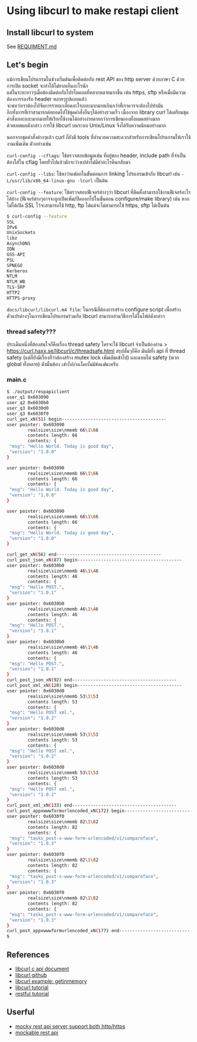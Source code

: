 # Using libcurl to make restapi client

## Install libcurl to system

See [REQUIMENT.md](REQUIMENT.md)

## Let's begin

แม้การเขียนโปรแกรมในช่วงเริ่มต้นเพื่อติดต่อกับ rest API ของ http server ด้วยภาษา C ด้วยการเปิด socket จะทำได้ไม่ยากเย็นอะไรนัก  
แต่ในระยะยาวๆเมื่อต้องติดต่อกับโปรโตคอลที่หลากหลายมากขึ้น เช่น https, sftp หรือเมื่อมีความต้องการรองรับ header หลายๆรูปแบบแล้ว  
จะพบว่าเราต้องไปจัดการรายละเอียดอะไรเยอะมากมายเกินกว่าที่เราควรจะต้องไปทำมัน  
อีกทั้งการที่เราสามารถต่อยอดไปใช้ชุดคำสั่งอื่นๆได้อย่างรวดเร็ว เนื่องจาก library curl ได้เตรียมชุดคำสั่งเยอะแยะมากมายให้เรียกใช้งานได้อย่างง่ายดายกว่าการเขียนเองทั้งหมดอย่างมาก  
ด้วยเหตผลดังกล่าว การใช้ libcurl บนระบบ Unix/Linux จึงได้รับความนิยมอย่างมาก

นอกจากชุดคำสั่งต่างๆแล้ว curl ก็ยังมี tools ที่อำนวยความสะดวกสำหรับการเขียนโปรแกรมให้เราใช้งานเพิ่มเติม ตัวอย่างเช่น

`curl-config --cflags`: ใช้ตรวจสอบข้อมูลเช่น ที่อยู่ของ header, include path ที่จำเป็นต้องใส่ใน cflag โดยทั่วไปแล้วมักจะว่างเปล่าไม่มีค่าอะไรคืนกลับมา

`curl-config --libs`: ใช้หาว่าแฟลกในขั้นตอนการ linking โปรแกรมเข้ากับ libcurl เช่น `-L/usr/lib/x86_64-linux-gnu -lcurl` เป็นต้น

`curl-config --feature`: ใช้ตรวจสอบฟีเจอร์ต่างๆว่า libcurl ที่ติดตั้งสามารถใช้งานฟีเจอร์อะไรได้บ้าง (ฟีเจอร์ต่างๆอาจจะถูกเปิดเพิ่ม/ปิดออกไปในขั้นตอน configure/make library) เช่น หากไม่ได้เปิด SSL ไว้จะสามารถใช้ http, ftp ได้แต่จะไม่สามารถใช้ https, sftp ได้เป็นต้น

``` bash
$ curl-config --feature
SSL
IPv6
UnixSockets
libz
AsynchDNS
IDN
GSS-API
PSL
SPNEGO
Kerberos
NTLM
NTLM_WB
TLS-SRP
HTTP2
HTTPS-proxy
```

`docs/libcurl/libcurl.m4 file`: ในกรณีที่ต้องการสร้าง configure script เพื่อสร้างตัวแปรต่างๆในการเขียนโปรแกรมร่วมกับ libcurl สามารถอ่านวิธีการได้ในไฟล์ดังกล่าว

### thread safety???

ประเด็นหนึ่งที่ต้องสนใจก็คือเรื่อง thread safety ใครจะใช้ libcurl จำเป็นต้องอ่าน > https://curl.haxx.se/libcurl/c/threadsafe.html
สรุปสั้นๆก็คือ มันมีทั้ง api ที่ thread safety (แต่ก็ยังมีเรื่องที่ว่าต้องสร้าง mutex lock เพิ่มเติมเข้าไป) และแบบไม่ safety (พวก global ทั้งหลาย) ดังนั้นต้อง *เข้าไปอ่านโดยไม่มีข้อแม้*นะครับ

### main.c

``` bash
$ ./output/respapiclient
user_q1 0x603090
user_q2 0x6030b0
user_q3 0x6030d0
user_q3 0x6030f0
curl_get_xN(51) begin----------------------------------------
user pointer: 0x603090
        realsize\size\nmemb 66\1\66
        contents length: 66
        contents: {
 "msg": "Hello World. Today is good day",
 "version": "1.0.0"
}

user pointer: 0x603090
        realsize\size\nmemb 66\1\66
        contents length: 66
        contents: {
 "msg": "Hello World. Today is good day",
 "version": "1.0.0"
}

user pointer: 0x603090
        realsize\size\nmemb 66\1\66
        contents length: 66
        contents: {
 "msg": "Hello World. Today is good day",
 "version": "1.0.0"
}

curl_get_xN(56) end----------------------------------------
curl_post_json_xN(87) begin----------------------------------------
user pointer: 0x6030b0
        realsize\size\nmemb 46\1\46
        contents length: 46
        contents: {
 "msg": "Hello POST.",
 "version": "1.0.1"
}
user pointer: 0x6030b0
        realsize\size\nmemb 46\1\46
        contents length: 46
        contents: {
 "msg": "Hello POST.",
 "version": "1.0.1"
}
user pointer: 0x6030b0
        realsize\size\nmemb 46\1\46
        contents length: 46
        contents: {
 "msg": "Hello POST.",
 "version": "1.0.1"
}
curl_post_json_xN(92) end----------------------------------------
curl_post_xml_xN(128) begin----------------------------------------
user pointer: 0x6030d0
        realsize\size\nmemb 53\1\53
        contents length: 53
        contents: {
 "msg": "Hello POST xml.",
 "version": "1.0.2"
}
user pointer: 0x6030d0
        realsize\size\nmemb 53\1\53
        contents length: 53
        contents: {
 "msg": "Hello POST xml.",
 "version": "1.0.2"
}
user pointer: 0x6030d0
        realsize\size\nmemb 53\1\53
        contents length: 53
        contents: {
 "msg": "Hello POST xml.",
 "version": "1.0.2"
}
curl_post_xml_xN(133) end----------------------------------------
curl_post_appxwwwformurlencoded_xN(172) begin----------------------------------------
user pointer: 0x6030f0
        realsize\size\nmemb 82\1\82
        contents length: 82
        contents: {
 "msg": "tasks_post-x-www-form-urlencoded/v1/compareface",
 "version": "1.0.3"
}
user pointer: 0x6030f0
        realsize\size\nmemb 82\1\82
        contents length: 82
        contents: {
 "msg": "tasks_post-x-www-form-urlencoded/v1/compareface",
 "version": "1.0.3"
}
user pointer: 0x6030f0
        realsize\size\nmemb 82\1\82
        contents length: 82
        contents: {
 "msg": "tasks_post-x-www-form-urlencoded/v1/compareface",
 "version": "1.0.3"
}
curl_post_appxwwwformurlencoded_xN(177) end----------------------------------------
$
```


## References

- [libcurl c api document](https://curl.haxx.se/libcurl/c/)
- [libcurl github](https://github.com/curl/curl/blob/master/docs/INSTALL.md)
- [libcurl example: getinmemory](https://curl.haxx.se/libcurl/c/getinmemory.html)
- [libcurl tutorial](https://curl.haxx.se/libcurl/c/libcurl-tutorial.html)
- [restful tutorial](http://www.drdobbs.com/web-development/restful-web-services-a-tutorial/240169069)

## Userful
- [mocky rest api server support both http/https](https://www.mocky.io/)
- [mockable rest api](https://www.mockable.io/)



